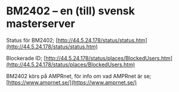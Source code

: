 # BM2402 – en (till) svensk masterserver

Status för BM2402; [http://44.5.24.178/status/status.htm](http://44.5.24.178/status/status.htm)

Blockerade ID; [http://44.5.24.178/status/places/BlockedUsers.htm](http://44.5.24.178/status/places/BlockedUsers.htm)

BM2402 körs på AMPRnet, för info om vad AMPRnet är se; [https://www.amprnet.se/](https://www.amprnet.se/)
